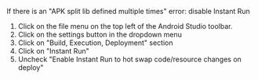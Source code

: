 If there is an "APK split lib defined multiple times" error: disable Instant Run

1. Click on the file menu on the top left of the Android Studio toolbar.
2. Click on the settings button in the dropdown menu
3. Click on "Build, Execution, Deployment" section
4. Click on "Instant Run"
5. Uncheck "Enable Instant Run to hot swap code/resource changes on deploy"

